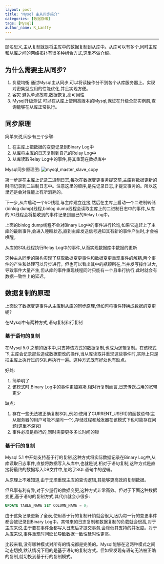 ```yaml
---
layout: post
title: "Mysql 主从同步简介"
categories: [数据存储]
tags: [Mysql]
author_name: R_Lanffy
---
```

---

顾名思义,主从复制就是将主库中的数据复制到从库中。从库可以有多个,同时主库和从库之间的网络拓扑有很多种组合方式,这里不做介绍。

## 为什么需要主从同步?

1. 负载均衡
    通过Mysql主从同步,可以将读操作分不到各个从库服务器上。实现对密集型应用的性能优化,并且实现方便。
2. 容灾
    避免单点故障,数据恢复,高可用性
3. Mysql升级测试
    可以在从库上使用高版本的Mysql,保证在升级全部实例前,查询能够在从库正常执行。
    
## 同步原理

简单来说,同步有三个步骤:

1. 在主库上把数据的变更记录到Binary Log中
2. 从库将主库的日志复制到自己的Relay Log中
3. 从库读取Relay Log中的事件,将其重现在数据库中

Mysql同步原理图:
![mysql_master_slave_copy](http://7xjh09.com1.z0.glb.clouddn.com/github_blog_mysql_master_slave_copy.png)

第一步是在主库上记录二进制日志,每次在数据变更事务提交前,主库将数据更新的时间记录到二进制日志中。注意这里的顺序,是先记录日志,才提交事务的。所以这里还是会对性能上有所消耗的。

下一步,从库启动一个I/O线程,与主库建立连接,然后在主库上启动一个二进制转储(binlog dump)线程,binlog dump线程会读取主库上的二进制日志中的事件,从库的I/O线程会将接收到的事件记录到自己的Relay Log中。

上面的binlog dump线程不会对Binary Log中的事件进行轮询,如果它追赶上了主库的最新事件,会进入睡眠状态,直到主库发送信号通知其有新的事件产生时,才会被唤醒。

从库的SQL线程执行Relay Log中的事件,从而实现数据库中数据的更新

这种主从同步的架构实现了获取数据变更事件和数据变更重现事件的解耦,两个事件的产生和处理可以异步进行。但也可以看出其中的瓶颈所在,当并发写操作过大,导致事件大量产生,但从库的事件重现线程同时只能有一个且串行执行,此时就会有数据一致性上的延迟。

## 数据复制的原理

上面说了数据变更事件从主库到从库的同步原理,但如何将事件转换成数据的变更呢?

在Mysql中有两种方式,语句复制和行复制

### 基于语句的复制

在Mysql 5.0 之前的版本中,只支持该方式的数据复制,也成为逻辑复制。在该模式下,主库会记录那些造成数据更改的操作,当从库读取并重现这些事件时,实际上只是把主库上执行过的SQL再执行一遍。这种方式既有好处也有缺点。

好处:

1. 简单明了
2. 该模式时,Binary Log中的事件更加紧凑,相对行复制而言,日志传送占用的宽带更少

缺点:

1. 存在一些无法被正确复制SQL,例如:使用了CURRENT_USER()的函数语句(主从服务器的用户可能不是同一个),存储过程和触发器在该模式下也可能存在问题(这里不深究)
2. 事件必须是串行的,同时需要更多多长时间的锁

### 基于行的复制

Mysql 5.1 中开始支持基于行的复制,这种方式将实际数据记录在Binary Log中,从库读取日志事件,直接将数据写入从库中,也就是说,相对于语句复制,这种方式是直接将最终的数据写入DB文件中,忽略了SQL语句中的逻辑。

从原理上不难知道,由于无须重现主库的查询逻辑,其能够更高效的复制数据。

但凡事有利有弊,对于少量行的数据变更,这种方式非常高效。但对于下面这种数据变更,基于语句的复制方式,其代价就会小很多:

```sql
UPDATE TABLE_NAME SET COLUMN_NAME = 0;
```

由于这条记录更新了全表,使用基于行的复制开销就会很大,因为每一行的变更事件都会被记录到Binary Log中。其带来的日志复制和数据复制的负载就会很高,对于主库来说,由于要在事件全都写入日志后才提交事务,会降低其支持的并发度。对于从库来说,事件重现时间延长导致数据一致性延时性更高。

比较来看,没有哪种模式对所有的情况都是完美的。Mysql能够在这两种模式之间动态切换,默认情况下用的是基于语句的复制方式。但如果发现有语句无法被正确的复制,就切换到基于行的复制模式。